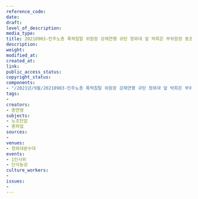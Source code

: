 ```yaml
---
reference_code: 
date: 
draft: 
level_of_description: 
media_type: 
title: 20210903-민주노총 폭력침탈 위원장 강제연행 규탄 청와대 앞 박희은 부위원장 동조단식 1인시위
description: 
weight: 
modified_at: 
created_at: 
link: 
public_access_status: 
copyright_status: 
components:
- "/2021년/9월/20210903-민주노총 폭력침탈 위원장 강제연행 규탄 청와대 앞 박희은 부위원장 동조단식 1인시위/_1D21696.jpg"
tags:
- 
creators:
- 총연맹
subjects:
- 노조탄압
- 총파업
sources:
- 
venues:
- 청와대분수대
events:
- 1인시위
- 단식농성
culture_workers:
- 
issues:
- 
---
```


